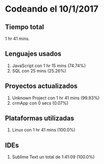 # Codeando el 10/1/2017

## Tiempo total
1 hr 41 mins.

## Lenguajes usados
1. JavaScript con 1 hr 15 mins (74.74%)
1. SQL con 25 mins (25.26%)

## Proyectos actualizados
1. Unknown Project con 1 hr 41 mins (99.93%)
1. crmApp con 0 secs (0.07%)

## Plataformas utilizadas
1. Linux con 1 hr 41 mins (100.0%)

## IDEs
1. Sublime Text un total de 1:41:09 (100.0%)
